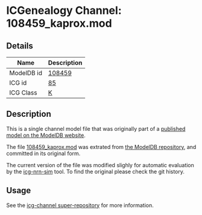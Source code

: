 # ICGenealogy Channel: 108459\_kaprox.mod

## Details

Name | Description
---- | -----------
ModelDB id | [108459](http://senselab.med.yale.edu/ModelDB/ShowModel.cshtml?model=108459)
ICG id | [85](http://icg.neurotheory.ox.ac.uk/channels/1/85)
ICG Class | [K](http://icg.neurotheory.ox.ac.uk/channels/1)

## Description

This is a single channel model file that was originally part of a [published model on the ModelDB website](http://senselab.med.yale.edu/ModelDB/ShowModel.cshtml?model=108459).


The file [108459\_kaprox.mod](108459_kaprox.mod) was extrated from [the ModelDB repository](http://senselab.med.yale.edu/ModelDB/ShowModel.cshtml?model=108459), and committed in its original form.

The current version of the file was modified slighly for automatic evaluation by the [icg-nrn-sim](https://github.com/icgenealogy/icg-nrn-sim) tool. To find the original please check the git history.


## Usage

See the [icg-channel super-repository](https://github.com/icgenealogy/icg-channels) for more information.